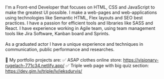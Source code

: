 I'm a Front-end Developer that focuses on HTML, CSS and JavaScript to make the greatest UI possible. 
I make a web-pages and web-applications using technologies like Semantic HTML, Flex layouts and SEO best practices. I have a passion for efficient tools and libraries like SASS and React. I have experience working in Agile team, using team management tools like Jira Software, Kanban board and Sprints.
<br><br>
As a graduated actor I have a unique experience and techniques in communication, public performance and researches.
<br><br>
🧰 My portfolio projects are:
✅ ASAP clothes online store: https://visionary-rugelach-771c34.netlify.app/
✅ Triple web page with big quiz section: https://dev.gim.lv/triple/lv/ieksdurvis/
